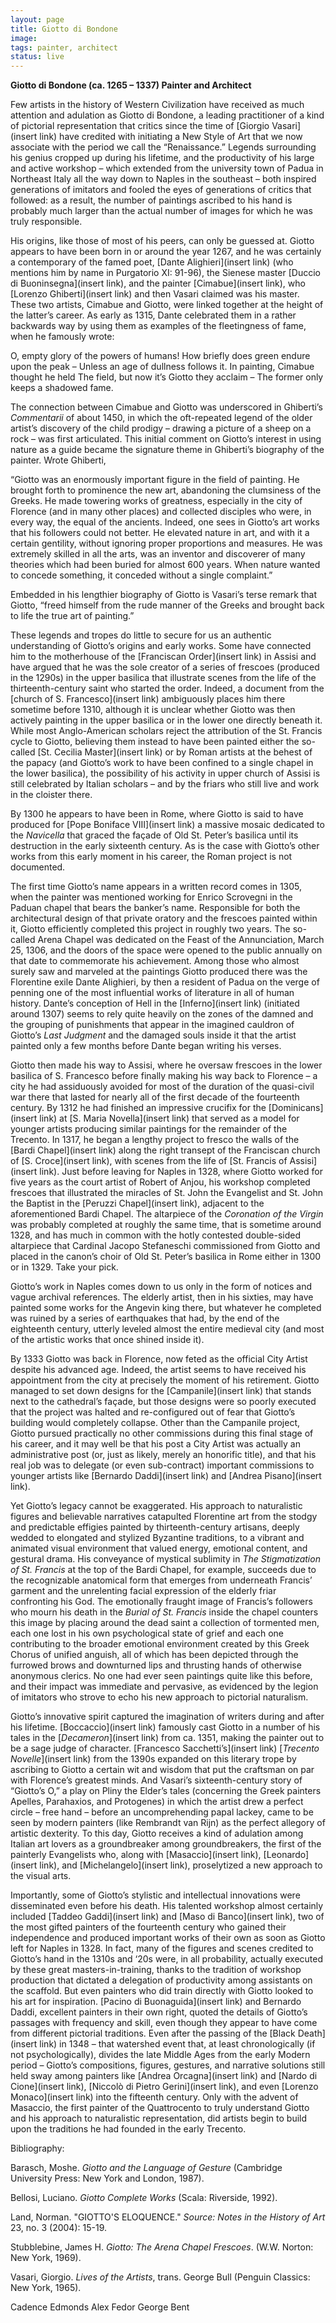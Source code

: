 ```yaml
---
layout: page
title: Giotto di Bondone
image:
tags: painter, architect
status: live
---
```

**Giotto di Bondone (ca. 1265 – 1337)
Painter and Architect**

Few artists in the history of Western Civilization have received as much attention and adulation as Giotto di Bondone, a leading practitioner of a kind of pictorial representation that critics since the time of [Giorgio Vasari](insert link) have credited with initiating a New Style of Art that we now associate with the period we call the “Renaissance.” Legends surrounding his genius cropped up during his lifetime, and the productivity of his large and active workshop – which extended from the university town of Padua in Northeast Italy all the way down to Naples in the southeast – both inspired generations of imitators and fooled the eyes of generations of critics that followed: as a result, the number of paintings ascribed to his hand is probably much larger than the actual number of images for which he was truly responsible.

<!--more-->

His origins, like those of most of his peers, can only be guessed at. Giotto appears to have been born in or around the year 1267, and he was certainly a contemporary of the famed poet, [Dante Alighieri](insert link) (who mentions him by name in Purgatorio XI: 91-96), the Sienese master [Duccio di Buoninsegna](insert link), and the painter [Cimabue](insert link), who [Lorenzo Ghiberti](insert link) and then Vasari claimed was his master. These two artists, Cimabue and Giotto, were linked together at the height of the latter’s career. As early as 1315, Dante celebrated them in a rather backwards way by using them as examples of the fleetingness of fame, when he famously wrote: 	


O, empty glory of the powers of humans!
	How briefly does green endure upon the peak –
	Unless an age of dullness follows it.
		In painting, Cimabue thought he held
	The field, but now it’s Giotto they acclaim –
	The former only keeps a shadowed fame.


The connection between Cimabue and Giotto was underscored in Ghiberti’s *Commentarii* of about 1450, in which the oft-repeated legend of the older artist’s discovery of the child prodigy – drawing a picture of a sheep on a rock – was first articulated. This initial comment on Giotto’s interest in using nature as a guide became the signature theme in Ghiberti’s biography of the painter. Wrote Ghiberti,


“Giotto was an enormously important figure in the field of painting. He brought forth to prominence the new art, abandoning the clumsiness of the Greeks. He made towering works of greatness, especially in the city of Florence (and in many other places) and collected disciples who were, in every way, the equal of the ancients. Indeed, one sees in Giotto’s art works that his followers could not better. He elevated nature in art, and with it a certain gentility, without ignoring proper proportions and measures. He was extremely skilled in all the arts, was an inventor and discoverer of many theories which had been buried for almost 600 years. When nature wanted to concede something, it conceded without a single complaint.”


Embedded in his lengthier biography of Giotto is Vasari’s terse remark that Giotto, “freed himself from the rude manner of the Greeks and brought back to life the true art of painting.”


These legends and tropes do little to secure for us an authentic understanding of Giotto’s origins and early works. Some have connected him to the motherhouse of the [Franciscan Order](insert link) in Assisi and have argued that he was the sole creator of a series of frescoes (produced in the 1290s) in the upper basilica that illustrate scenes from the life of the thirteenth-century saint who started the order. Indeed, a document from the [church of S. Francesco](insert link) ambiguously places him there sometime before 1310, although it is unclear whether Giotto was then actively painting in the upper basilica or in the lower one directly beneath it. While most Anglo-American scholars reject the attribution of the St. Francis cycle to Giotto, believing them instead to have been painted either the so-called [St. Cecilia Master](insert link) or by Roman artists at the behest of the papacy (and Giotto’s work to have been confined to a single chapel in the lower basilica), the possibility of his activity in upper church of Assisi is still celebrated by Italian scholars – and by the friars who still live and work in the cloister there.


By 1300 he appears to have been in Rome, where Giotto is said to have produced for [Pope Boniface VIII](insert link) a massive mosaic dedicated to the *Navicella* that graced the façade of Old St. Peter’s basilica until its destruction in the early sixteenth century. As is the case with Giotto’s other works from this early moment in his career, the Roman project is not documented.


The first time Giotto’s name appears in a written record comes in 1305, when the painter was mentioned working for Enrico Scrovegni in the Paduan chapel that bears the banker’s name. Responsible for both the architectural design of that private oratory and the frescoes painted within it, Giotto efficiently completed this project in roughly two years. The so-called Arena Chapel was dedicated on the Feast of the Annunciation, March 25, 1306, and the doors of the space were opened to the public annually on that date to commemorate his achievement. Among those who almost surely saw and marveled at the paintings Giotto produced there was the Florentine exile Dante Alighieri, by then a resident of Padua on the verge of penning one of the most influential works of literature in all of human history. Dante’s conception of Hell in the [Inferno](insert link) (initiated around 1307) seems to rely quite heavily on the zones of the damned and the grouping of punishments that appear in the imagined cauldron of Giotto’s *Last Judgment* and the damaged souls inside it that the artist painted only a few months before Dante began writing his verses.


Giotto then made his way to Assisi, where he oversaw frescoes in the lower basilica of S. Francesco before finally making his way back to Florence – a city he had assiduously avoided for most of the duration of the quasi-civil war there that lasted for nearly all of the first decade of the fourteenth century. By 1312 he had finished an impressive crucifix for the [Dominicans](insert link) at [S. Maria Novella](insert link) that served as a model for younger artists producing similar paintings for the remainder of the Trecento. In 1317, he began a lengthy project to fresco the walls of the [Bardi Chapel](insert link) along the right transept of the Franciscan church of [S. Croce](insert link), with scenes from the life of [St. Francis of Assisi](insert link). Just before leaving for Naples in 1328, where Giotto worked for five years as the court artist of Robert of Anjou, his workshop completed frescoes that illustrated the miracles of St. John the Evangelist and St. John the Baptist in the [Peruzzi Chapel](insert link), adjacent to the aforementioned Bardi Chapel. The altarpiece of the *Coronation of the Virgin* was probably completed at roughly the same time, that is sometime around 1328, and has much in common with the hotly contested double-sided altarpiece that Cardinal Jacopo Stefaneschi commissioned from Giotto and placed in the canon’s choir of Old St. Peter’s basilica in Rome either in 1300 or in 1329. Take your pick.


Giotto’s work in Naples comes down to us only in the form of notices and vague archival references. The elderly artist, then in his sixties, may have painted some works for the Angevin king there, but whatever he completed was ruined by a series of earthquakes that had, by the end of the eighteenth century, utterly leveled almost the entire medieval city (and most of the artistic works that once shined inside it).


By 1333 Giotto was back in Florence, now feted as the official City Artist despite his advanced age. Indeed, the artist seems to have received his appointment from the city at precisely the moment of his retirement. Giotto managed to set down designs for the [Campanile](insert link) that stands next to the cathedral’s façade, but those designs were so poorly executed that the project was halted and re-configured out of fear that Giotto’s building would completely collapse. Other than the Campanile project, Giotto pursued practically no other commissions during this final stage of his career, and it may well be that his post a City Artist was actually an administrative post (or, just as likely, merely an honorific title), and that his real job was to delegate (or even sub-contract) important commissions to younger artists like [Bernardo Daddi](insert link) and [Andrea Pisano](insert link).


Yet Giotto’s legacy cannot be exaggerated. His approach to naturalistic figures and believable narratives catapulted Florentine art from the stodgy and predictable effigies painted by thirteenth-century artisans, deeply wedded to elongated and stylized Byzantine traditions, to a vibrant and animated visual environment that valued energy, emotional content, and gestural drama. His conveyance of mystical sublimity in *The Stigmatization of St. Francis* at the top of the Bardi Chapel, for example, succeeds due to the recognizable anatomical form that emerges from underneath Francis’ garment and the unrelenting facial expression of the elderly friar confronting his God. The emotionally fraught image of Francis’s followers who mourn his death in the *Burial of St. Francis* inside the chapel counters this image by placing around the dead saint a collection of tormented men, each one lost in his own psychological state of grief and each one contributing to the broader emotional environment created by this Greek Chorus of unified anguish, all of which has been depicted through the furrowed brows and downturned lips and thrusting hands of otherwise anonymous clerics. No one had ever seen paintings quite like this before, and their impact was immediate and pervasive, as evidenced by the legion of imitators who strove to echo his new approach to pictorial naturalism.


Giotto’s innovative spirit captured the imagination of writers during and after his lifetime. [Boccaccio](insert link) famously cast Giotto in a number of his tales in the [*Decameron*](insert link) from ca. 1351, making the painter out to be a sage judge of character. [Francesco Sacchetti’s](insert link) [*Trecento Novelle*](insert link) from the 1390s expanded on this literary trope by ascribing to Giotto a certain wit and wisdom that put the craftsman on par with Florence’s greatest minds. And Vasari’s sixteenth-century story of “Giotto’s O,” a play on Pliny the Elder’s tales (concerning the Greek painters Apelles, Parahaxios, and Protogenes) in which the artist drew a perfect circle – free hand – before an uncomprehending papal lackey, came to be seen by modern painters (like Rembrandt van Rijn) as the perfect allegory of artistic dexterity. To this day, Giotto receives a kind of adulation among Italian art lovers as a groundbreaker among groundbreakers, the first of the painterly Evangelists who, along with [Masaccio](insert link), [Leonardo](insert link), and [Michelangelo](insert link), proselytized a new approach to the visual arts.


Importantly, some of Giotto’s stylistic and intellectual innovations were disseminated even before his death. His talented workshop almost certainly included [Taddeo Gaddi](insert link) and [Maso di Banco](insert link), two of the most gifted painters of the fourteenth century who gained their independence and produced important works of their own as soon as Giotto left for Naples in 1328. In fact, many of the figures and scenes credited to Giotto’s hand in the 1310s and ‘20s were, in all probability, actually executed by these great masters-in-training, thanks to the tradition of workshop production that dictated a delegation of productivity among assistants on the scaffold. But even painters who did train directly with Giotto looked to his art for inspiration. [Pacino di Buonaguida](insert link) and Bernardo Daddi, excellent painters in their own right, quoted the details of Giotto’s passages with frequency and skill, even though they appear to have come from different pictorial traditions. Even after the passing of the [Black Death](insert link) in 1348 – that watershed event that, at least chronologically (if not psychologically), divides the late Middle Ages from the early Modern period – Giotto’s compositions, figures, gestures, and narrative solutions still held sway among painters like [Andrea Orcagna](insert link) and [Nardo di Cione](insert link), [Niccolò di Pietro Gerini](insert link), and even [Lorenzo Monaco](insert link) into the fifteenth century. Only with the advent of Masaccio, the first painter of the Quattrocento to truly understand Giotto and his approach to naturalistic representation, did artists begin to build upon the traditions he had founded in the early Trecento.


Bibliography:


Barasch, Moshe. *Giotto and the Language of Gesture* (Cambridge University Press: New York and London, 1987).


Bellosi, Luciano. *Giotto Complete Works* (Scala: Riverside, 1992).


Land, Norman. "GIOTTO'S ELOQUENCE." *Source: Notes in the History of Art* 23, no. 3 (2004): 15-19.


Stubblebine, James H. *Giotto: The Arena Chapel Frescoes*. (W.W. Norton: New York, 1969).


Vasari, Giorgio. *Lives of the Artists*, trans. George Bull (Penguin Classics: New York, 1965).




Cadence Edmonds
Alex Fedor
George Bent
